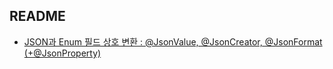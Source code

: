 ## README

- [JSON과 Enum 필드 상호 변환 : @JsonValue, @JsonCreator, @JsonFormat (+@JsonProperty)](https://github.com/ch-yang1273/Playground/blob/master/enumjson/README.md)